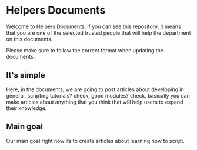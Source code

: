 # Helpers Documents

Welcome to Helpers Documents, if you can see this repository, it means that you are one of the selected trusted people that will help the department on this documents.

Please make sure to follow the correct format when updating the documents.

## It's simple

Here, in the documents, we are going to post articles about developing in general, scripting tutorials? check, good modules? check, basically you can make articles about anything that you think that will help users to expand their knowledge.

## Main goal

Our main goal right now its to create articles about learning how to script.
